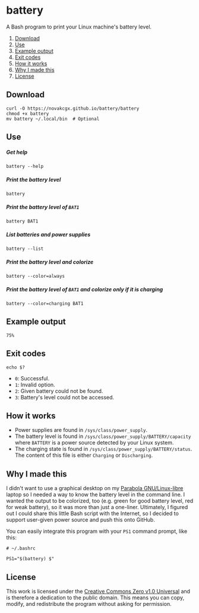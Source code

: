 battery
=======

A Bash program to print your Linux machine's battery level.

1. [Download](#download)
2. [Use](#use)
3. [Example output](#example-output)
4. [Exit codes](#exit-codes)
5. [How it works](#how-it-works)
6. [Why I made this](#why-i-made-this)
7. [License](#license)

Download
--------

```shell
curl -O https://novakcgx.github.io/battery/battery
chmod +x battery
mv battery ~/.local/bin  # Optional
```

Use
---

##### Get help

```shell
battery --help
```

##### Print the battery level

```shell
battery
```

##### Print the battery level of `BAT1`

```shell
battery BAT1
```

##### List batteries and power supplies

```shell
battery --list
```

##### Print the battery level and colorize

```shell
battery --color=always
```

##### Print the battery level of `BAT1` and colorize only if it is charging

```shell
battery --color=charging BAT1
```

Example output
--------------

```
75%
```

Exit codes
----------

```shell
echo $?
```

- `0`: Successful.
- `1`: Invalid option.
- `2`: Given battery could not be found.
- `3`: Battery's level could not be accessed.

How it works
------------

- Power supplies are found in `/sys/class/power_supply`.
- The battery level is found in `/sys/class/power_supply/BATTERY/capacity` where
  `BATTERY` is a power source detected by your Linux system.
- The charging state is found in `/sys/class/power_supply/BATTERY/status`. The
  content of this file is either `Charging` or `Discharging`.

Why I made this
---------------

I didn't want to use a graphical desktop on my [Parabola GNU/Linux-libre][para]
laptop so I needed a way to know the battery level in the command line. I wanted
the output to be colorized, too (e.g. green for good battery level, red for weak
battery), so it was more than just a one-liner. Ultimately, I figured out I
could share this little Bash script with the Internet, so I decided to support
user-given power source and push this onto GitHub.

You can easily integrate this program with your `PS1` command prompt, like this:

```shell
# ~/.bashrc

PS1="$(battery) $"
```

[para]: https://parabola.nu

License
-------

This work is licensed under the [Creative Commons Zero v1.0 Universal][license]
and is therefore a dedication to the public domain. This means you can copy,
modify, and redistribute the program without asking for permission.

[license]: https://creativecommons.org/publicdomain/zero/1.0
